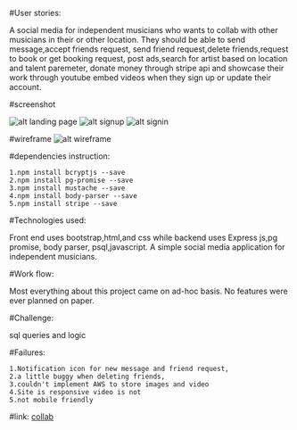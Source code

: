 #User stories:


A social media for independent musicians who wants to collab with other musicians in their or other location. 
They should be able to send message,accept friends request, send friend request,delete friends,request to book or get booking request,
post ads,search for artist based on location and talent paremeter, donate money through stripe api and showcase their work through youtube embed videos when they sign up or update their account.

#screenshot

![alt landing page](http://i.imgur.com/ZKqJP7l.png)
![alt signup](http://i.imgur.com/qL7YkkU.png)
![alt signin](http://i.imgur.com/GQD6dfb.png)

#wireframe
![alt wireframe](http://i.imgur.com/97Yohsl.png)

#dependencies instruction:

	1.npm install bcryptjs --save
	2.npm install pg-promise --save
	3.npm install mustache --save
	4.npm install body-parser --save
	5.npm install stripe --save


#Technologies used:

Front end uses bootstrap,html,and css while backend uses Express js,pg promise, body parser, psql,javascript. A simple social media application for independent musicians.

#Work flow:

Most everything about this project came on ad-hoc basis. No features were ever planned on paper.

#Challenge:

sql queries and logic

#Failures: 	

	1.Notification icon for new message and friend request,
	2.a little buggy when deleting friends, 
	3.couldn't implement AWS to store images and video 
	4.Site is responsive video is not
	5.not mobile friendly

#link:
[collab](https://lit-springs-65937.herokuapp.com/)
 